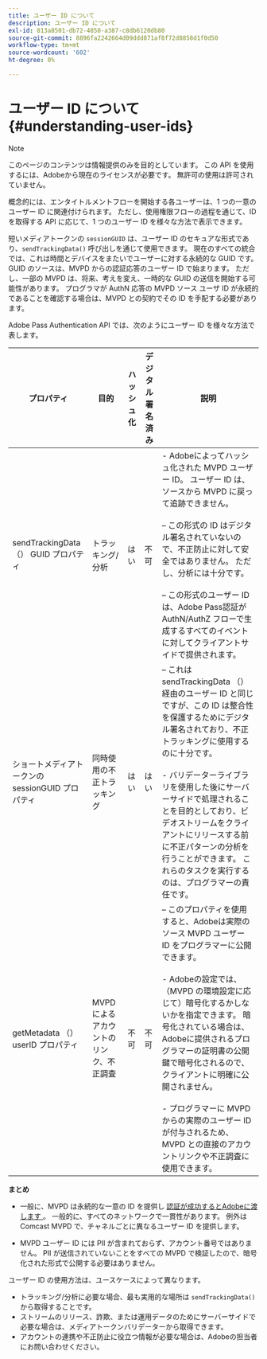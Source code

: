```yaml
---
title: ユーザー ID について
description: ユーザー ID について
exl-id: 813a8501-db72-4850-a387-c8db6120db80
source-git-commit: 8896fa2242664d09ddd871af8f72d8858d1f0d50
workflow-type: tm+mt
source-wordcount: '602'
ht-degree: 0%

---
```


# ユーザー ID について {#understanding-user-ids}

>[!NOTE]
>
>このページのコンテンツは情報提供のみを目的としています。 この API を使用するには、Adobeから現在のライセンスが必要です。 無許可の使用は許可されていません。

概念的には、エンタイトルメントフローを開始する各ユーザーは、1 つの一意のユーザー ID に関連付けられます。 ただし、使用権限フローの過程を通じて、ID を取得する API に応じて、1 つのユーザー ID を様々な方法で表示できます。

短いメディアトークンの `sessionGUID` は、ユーザー ID のセキュアな形式であり、`sendTrackingData()` 呼び出しを通じて使用できます。 現在のすべての統合では、これは時間とデバイスをまたいでユーザーに対する永続的な GUID です。 GUID のソースは、MVPD からの認証応答のユーザー ID で始まります。 ただし、一部の MVPD は、将来、考えを変え、一時的な GUID の送信を開始する可能性があります。 プログラマが AuthN 応答の MVPD ソース ユーザ ID が永続的であることを確認する場合は、MVPD との契約でその ID を手配する必要があります。

Adobe Pass Authentication API では、次のようにユーザー ID を様々な方法で表します。

| プロパティ | 目的 | ハッシュ化 | デジタル署名済み | 説明 |
| --- | --- | --- | --- | --- |
| sendTrackingData （） GUID プロパティ | トラッキング/分析 | はい | 不可 | - Adobeによってハッシュ化された MVPD ユーザー ID。 ユーザー ID は、ソースから MVPD に戻って追跡できません。</br> </br> – この形式の ID はデジタル署名されていないので、不正防止に対して安全ではありません。 ただし、分析には十分です。 </br> </br> – この形式のユーザー ID は、Adobe Pass認証が AuthN/AuthZ フローで生成するすべてのイベントに対してクライアントサイドで提供されます。 |
| ショートメディアトークンの sessionGUID プロパティ | 同時使用の不正トラッキング | はい | はい |  – これは sendTrackingData （）経由のユーザー ID と同じですが、この ID は整合性を保護するためにデジタル署名されており、不正トラッキングに使用するのに十分です。</br> </br> - バリデーターライブラリを使用した後にサーバーサイドで処理されることを目的としており、ビデオストリームをクライアントにリリースする前に不正パターンの分析を行うことができます。  これらのタスクを実行するのは、プログラマーの責任です。 |
| getMetadata （） userID プロパティ | MVPD によるアカウントのリンク、不正調査 | 不可 | 不可 |  – このプロパティを使用すると、Adobeは実際のソース MVPD ユーザー ID をプログラマーに公開できます。</br> </br> - Adobeの設定では、（MVPD の環境設定に応じて）暗号化するかしないかを指定できます。 暗号化されている場合は、Adobeに提供されるプログラマーの証明書の公開鍵で暗号化されるので、クライアントに明確に公開されません。</br> </br> - プログラマーに MVPD からの実際のユーザー ID が付与されるため、MVPD との直接のアカウントリンクや不正調査に使用できます。 |


**まとめ**

* 一般に、MVPD は永続的な一意の ID を提供し <u> 認証が成功するとAdobeに渡します </u>。 一般的に、すべてのネットワークで一貫性があります。 例外は Comcast MVPD で、チャネルごとに異なるユーザー ID を提供します。

* MVPD ユーザー ID には PII が含まれておらず、アカウント番号ではありません。 PII が送信されていないことをすべての MVPD で検証したので、暗号化された形式で公開する必要はありません。

ユーザー ID の使用方法は、ユースケースによって異なります。

* トラッキング/分析に必要な場合、最も実用的な場所は `sendTrackingData()` から取得することです。
* ストリームのリリース、詐欺、または運用データのためにサーバーサイドで必要な場合は、メディアトークンバリデーターから取得できます。
* アカウントの連携や不正防止に役立つ情報が必要な場合は、Adobeの担当者にお問い合わせください。

